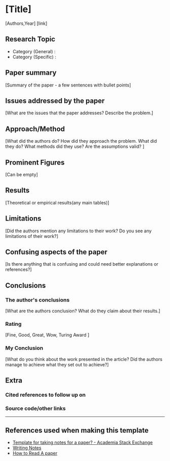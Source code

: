 # [Title]
[Authors,Year]
[link]
## Research Topic
- Category (General) :
- Category (Specific) :
## Paper summary
[Summary of the paper - a few sentences with bullet points]
## Issues addressed by the paper
[What are the issues that the paper addresses? Describe the problem.]
## Approach/Method
[What did the authors do? How did they approach the problem. What did they do? What methods did they use? Are the assumptions valid? ]
## Prominent Figures
[Can be empty]
## Results
[Theoretical or empirical results(any main tables)]
## Limitations
[Did the authors mention any limitations to their work? Do you see any limitations of their work?]
## Confusing aspects of the paper
[Is there anything that is confusing and could need better explanations or references?]
## Conclusions
### The author's conclusions
[What are the authors conclusion? What do they claim about their results.]
### Rating
[Fine, Good, Great, Wow, Turing Award ]
### My Conclusion
[What do you think about the work presented in the article? Did the authors manage to achieve what they set out to achieve?]
## Extra
### Cited references to follow up on
### Source code/other links
---
## References used when making this template
- [Template for taking notes for a paper? - Academia Stack Exchange](https://academia.stackexchange.com/questions/17113/template-for-taking-notes-for-a-paper)
- [Writing Notes](https://www.owlnet.rice.edu/~cainproj/writingtips/notes2.pdf)
- [How to Read A paper](https://web.stanford.edu/class/ee384m/Handouts/HowtoReadPaper.pdf)
